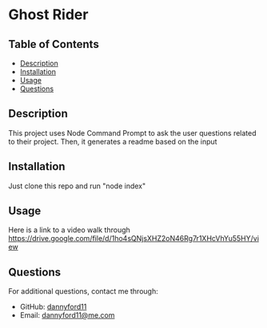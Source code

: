# Ghost Rider

## Table of Contents
- [Description](#description)
- [Installation](#installation)
- [Usage](#usage)
- [Questions](#questions)

## Description
This project uses Node Command Prompt to ask the user questions related to their project. Then, it generates a readme based on the input

## Installation
Just clone this repo and run "node index"

## Usage
Here is a link to a video walk through https://drive.google.com/file/d/1ho4sQNjsXHZ2oN46Rg7r1XHcVhYu55HY/view


## Questions
For additional questions, contact me through:
- GitHub: [dannyford11](https://github.com/dannyford11)
- Email: dannyford11@me.com

